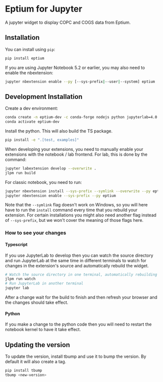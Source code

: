 
# Eptium for Jupyter

A jupyter widget to display COPC and COGS data from Eptium.

## Installation

You can install using `pip`:

```bash
pip install eptium
```

If you are using Jupyter Notebook 5.2 or earlier, you may also need to enable
the nbextension:

```bash
jupyter nbextension enable --py [--sys-prefix|--user|--system] eptium
```

## Development Installation

Create a dev environment:

```bash
conda create -n eptium-dev -c conda-forge nodejs python jupyterlab=4.0.11
conda activate eptium-dev
```

Install the python. This will also build the TS package.

```bash
pip install -e ".[test, examples]"
```

When developing your extensions, you need to manually enable your extensions with the
notebook / lab frontend. For lab, this is done by the command:

```bash
jupyter labextension develop --overwrite .
jlpm run build
```

For classic notebook, you need to run:

```bash
jupyter nbextension install --sys-prefix --symlink --overwrite --py eptium
jupyter nbextension enable --sys-prefix --py eptium
```

Note that the `--symlink` flag doesn't work on Windows, so you will here have to run
the `install` command every time that you rebuild your extension. For certain installations
you might also need another flag instead of `--sys-prefix`, but we won't cover the meaning
of those flags here.

### How to see your changes

#### Typescript

If you use JupyterLab to develop then you can watch the source directory and run JupyterLab at the same time in different
terminals to watch for changes in the extension's source and automatically rebuild the widget.

```bash
# Watch the source directory in one terminal, automatically rebuilding when needed
jlpm run watch
# Run JupyterLab in another terminal
jupyter lab
```

After a change wait for the build to finish and then refresh your browser and the changes should take effect.

#### Python

If you make a change to the python code then you will need to restart the notebook kernel to have it take effect.

## Updating the version

To update the version, install tbump and use it to bump the version.
By default it will also create a tag.

```bash
pip install tbump
tbump <new-version>
```
